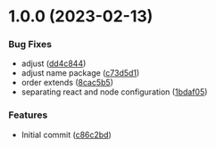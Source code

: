 # 1.0.0 (2023-02-13)


### Bug Fixes

* adjust ([dd4c844](https://github.com/lucas-eduardo/eslint-configure/commit/dd4c844df0f4ab7452e1098ee934a8ec896369b1))
* adjust name package ([c73d5d1](https://github.com/lucas-eduardo/eslint-configure/commit/c73d5d1d245d7bf362719b2c505801f43236950f))
* order extends ([8cac5b5](https://github.com/lucas-eduardo/eslint-configure/commit/8cac5b50ef16a0b59b93d35d808c3d0eab1986cc))
* separating react and node configuration ([1bdaf05](https://github.com/lucas-eduardo/eslint-configure/commit/1bdaf05562d6fc4641670b92bedf0339a2c5045d))


### Features

* Initial commit ([c86c2bd](https://github.com/lucas-eduardo/eslint-configure/commit/c86c2bdfd0d1cf53de593d66b55b0e31c17f0e1a))
